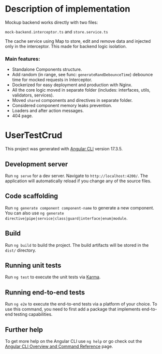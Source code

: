 # Description of implementation

Mockup backend works directly with two files:

`mock-backend.interceptor.ts` and `store.service.ts`

The cache service using Map to store, edit and remove data and injected only in the interceptor. This made for backend logic isolation.

### Main features:

- Standalone Components structure.
- Add random (in range, see func: `generateRandDebounceTime`) debounce time for mocked requests in Interceptor.
- Dockerized for easy deployment and production with Nginx.
- All the core logic moved in separate folder (includes: interfaces, utils, validators, services).
- Moved `shared` components and directives in separate folder.
- Considered component memory leaks prevention.
- Loaders and after action messages.
- 404 page.

# UserTestCrud

This project was generated with [Angular CLI](https://github.com/angular/angular-cli) version 17.3.5.

## Development server

Run `ng serve` for a dev server. Navigate to `http://localhost:4200/`. The application will automatically reload if you change any of the source files.

## Code scaffolding

Run `ng generate component component-name` to generate a new component. You can also use `ng generate directive|pipe|service|class|guard|interface|enum|module`.

## Build

Run `ng build` to build the project. The build artifacts will be stored in the `dist/` directory.

## Running unit tests

Run `ng test` to execute the unit tests via [Karma](https://karma-runner.github.io).

## Running end-to-end tests

Run `ng e2e` to execute the end-to-end tests via a platform of your choice. To use this command, you need to first add a package that implements end-to-end testing capabilities.

## Further help

To get more help on the Angular CLI use `ng help` or go check out the [Angular CLI Overview and Command Reference](https://angular.io/cli) page.
